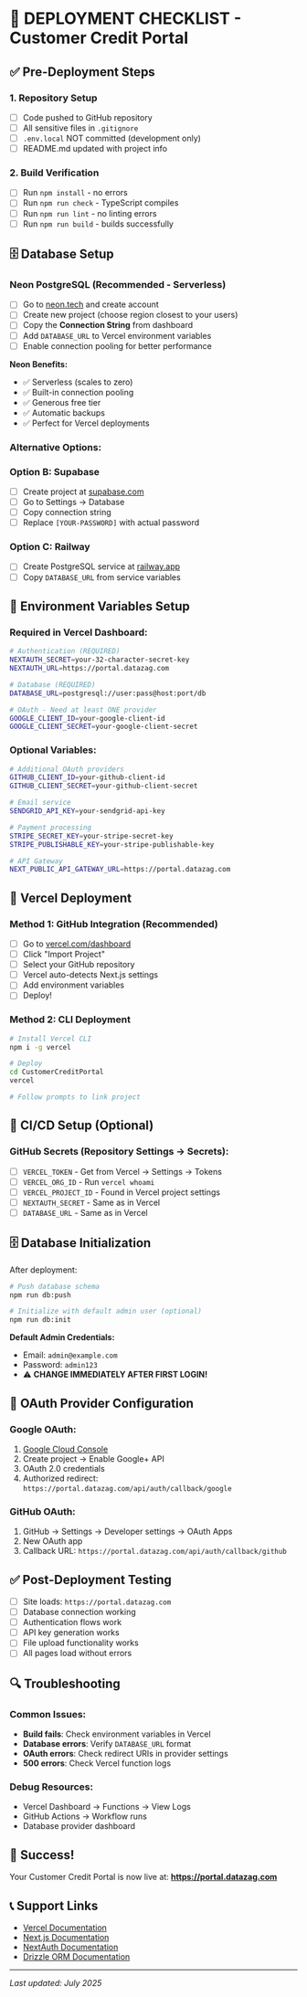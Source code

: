 # 🚀 **DEPLOYMENT CHECKLIST - Customer Credit Portal**

## ✅ **Pre-Deployment Steps**

### 1. **Repository Setup**

- [ ] Code pushed to GitHub repository
- [ ] All sensitive files in `.gitignore`
- [ ] `.env.local` NOT committed (development only)
- [ ] README.md updated with project info

### 2. **Build Verification**

- [ ] Run `npm install` - no errors
- [ ] Run `npm run check` - TypeScript compiles
- [ ] Run `npm run lint` - no linting errors
- [ ] Run `npm run build` - builds successfully

## 🗄️ **Database Setup**

### **Neon PostgreSQL** (Recommended - Serverless)

- [ ] Go to [neon.tech](https://neon.tech) and create account
- [ ] Create new project (choose region closest to your users)
- [ ] Copy the **Connection String** from dashboard
- [ ] Add `DATABASE_URL` to Vercel environment variables
- [ ] Enable connection pooling for better performance

**Neon Benefits:**

- ✅ Serverless (scales to zero)
- ✅ Built-in connection pooling
- ✅ Generous free tier
- ✅ Automatic backups
- ✅ Perfect for Vercel deployments

### **Alternative Options:**

### Option B: **Supabase**

- [ ] Create project at [supabase.com](https://supabase.com)
- [ ] Go to Settings → Database
- [ ] Copy connection string
- [ ] Replace `[YOUR-PASSWORD]` with actual password

### Option C: **Railway**

- [ ] Create PostgreSQL service at [railway.app](https://railway.app)
- [ ] Copy `DATABASE_URL` from service variables

## 🔐 **Environment Variables Setup**

### **Required in Vercel Dashboard:**

```bash
# Authentication (REQUIRED)
NEXTAUTH_SECRET=your-32-character-secret-key
NEXTAUTH_URL=https://portal.datazag.com

# Database (REQUIRED)
DATABASE_URL=postgresql://user:pass@host:port/db

# OAuth - Need at least ONE provider
GOOGLE_CLIENT_ID=your-google-client-id
GOOGLE_CLIENT_SECRET=your-google-client-secret
```

### **Optional Variables:**

```bash
# Additional OAuth providers
GITHUB_CLIENT_ID=your-github-client-id
GITHUB_CLIENT_SECRET=your-github-client-secret

# Email service
SENDGRID_API_KEY=your-sendgrid-api-key

# Payment processing
STRIPE_SECRET_KEY=your-stripe-secret-key
STRIPE_PUBLISHABLE_KEY=your-stripe-publishable-key

# API Gateway
NEXT_PUBLIC_API_GATEWAY_URL=https://portal.datazag.com
```

## 🚀 **Vercel Deployment**

### **Method 1: GitHub Integration (Recommended)**

- [ ] Go to [vercel.com/dashboard](https://vercel.com/dashboard)
- [ ] Click "Import Project"
- [ ] Select your GitHub repository
- [ ] Vercel auto-detects Next.js settings
- [ ] Add environment variables
- [ ] Deploy!

### **Method 2: CLI Deployment**

```bash
# Install Vercel CLI
npm i -g vercel

# Deploy
cd CustomerCreditPortal
vercel

# Follow prompts to link project
```

## 🔄 **CI/CD Setup (Optional)**

### **GitHub Secrets** (Repository Settings → Secrets):

- [ ] `VERCEL_TOKEN` - Get from Vercel → Settings → Tokens
- [ ] `VERCEL_ORG_ID` - Run `vercel whoami`
- [ ] `VERCEL_PROJECT_ID` - Found in Vercel project settings
- [ ] `NEXTAUTH_SECRET` - Same as in Vercel
- [ ] `DATABASE_URL` - Same as in Vercel

## 🗄️ **Database Initialization**

After deployment:

```bash
# Push database schema
npm run db:push

# Initialize with default admin user (optional)
npm run db:init
```

**Default Admin Credentials:**

- Email: `admin@example.com`
- Password: `admin123`
- ⚠️ **CHANGE IMMEDIATELY AFTER FIRST LOGIN!**

## 🔐 **OAuth Provider Configuration**

### **Google OAuth:**

1. [Google Cloud Console](https://console.cloud.google.com)
2. Create project → Enable Google+ API
3. OAuth 2.0 credentials
4. Authorized redirect: `https://portal.datazag.com/api/auth/callback/google`

### **GitHub OAuth:**

1. GitHub → Settings → Developer settings → OAuth Apps
2. New OAuth app
3. Callback URL: `https://portal.datazag.com/api/auth/callback/github`

## ✅ **Post-Deployment Testing**

- [ ] Site loads: `https://portal.datazag.com`
- [ ] Database connection working
- [ ] Authentication flows work
- [ ] API key generation works
- [ ] File upload functionality works
- [ ] All pages load without errors

## 🔍 **Troubleshooting**

### **Common Issues:**

- **Build fails**: Check environment variables in Vercel
- **Database errors**: Verify `DATABASE_URL` format
- **OAuth errors**: Check redirect URIs in provider settings
- **500 errors**: Check Vercel function logs

### **Debug Resources:**

- Vercel Dashboard → Functions → View Logs
- GitHub Actions → Workflow runs
- Database provider dashboard

## 🎉 **Success!**

Your Customer Credit Portal is now live at:
**https://portal.datazag.com**

## 📞 **Support Links**

- [Vercel Documentation](https://vercel.com/docs)
- [Next.js Documentation](https://nextjs.org/docs)
- [NextAuth Documentation](https://next-auth.js.org)
- [Drizzle ORM Documentation](https://orm.drizzle.team)

---

_Last updated: July 2025_
